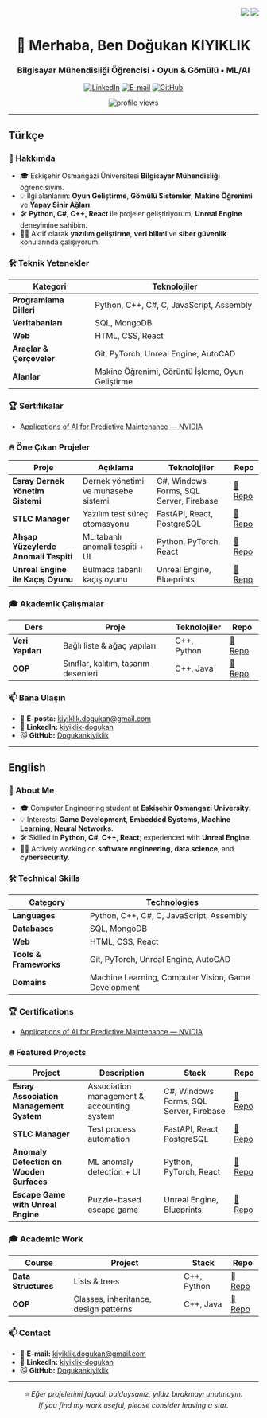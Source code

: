 <!-- Dil Seçici -->
<p align="right">
  <a href="#-türkçe"><img src="https://img.shields.io/badge/Türkçe-red?style=for-the-badge" /></a>
  <a href="#-english"><img src="https://img.shields.io/badge/English-blue?style=for-the-badge" /></a>
</p>

<h1 align="center">👋 Merhaba, Ben Doğukan KIYIKLIK</h1>
<h3 align="center">Bilgisayar Mühendisliği Öğrencisi • Oyun & Gömülü • ML/AI</h3>

<p align="center">
  <a href="https://www.linkedin.com/in/kiyiklik-dogukan"><img alt="LinkedIn" src="https://img.shields.io/badge/LinkedIn-Doğukan%20KIYIKLIK-blue?style=flat-square&logo=linkedin"></a>
  <a href="mailto:kiyiklik.dogukan@gmail.com"><img alt="E-mail" src="https://img.shields.io/badge/E--mail-kiyiklik.dogukan%40gmail.com-blue?style=flat-square&logo=gmail"></a>
  <a href="https://github.com/Dogukankiyiklik"><img alt="GitHub" src="https://img.shields.io/badge/GitHub-Dogukankiyiklik-black?style=flat-square&logo=github"></a>
</p>

<p align="center">
  <img src="https://komarev.com/ghpvc/?username=Dogukankiyiklik&label=Ziyaretçi&style=flat-square" alt="profile views" />
</p>

---

## Türkçe

### 📌 Hakkımda
- 🎓 Eskişehir Osmangazi Üniversitesi **Bilgisayar Mühendisliği** öğrencisiyim.  
- 💡 İlgi alanlarım: **Oyun Geliştirme**, **Gömülü Sistemler**, **Makine Öğrenimi** ve **Yapay Sinir Ağları**.  
- 🛠️ **Python, C#, C++, React** ile projeler geliştiriyorum; **Unreal Engine** deneyimine sahibim.  
- 👨‍💻 Aktif olarak **yazılım geliştirme**, **veri bilimi** ve **siber güvenlik** konularında çalışıyorum.

### 🛠️ Teknik Yetenekler
| Kategori                 | Teknolojiler |
|--------------------------|--------------|
| **Programlama Dilleri**  | Python, C++, C#, C, JavaScript, Assembly |
| **Veritabanları**        | SQL, MongoDB |
| **Web**                  | HTML, CSS, React |
| **Araçlar & Çerçeveler** | Git, PyTorch, Unreal Engine, AutoCAD |
| **Alanlar**              | Makine Öğrenimi, Görüntü İşleme, Oyun Geliştirme |

### 🏆 Sertifikalar
- [Applications of AI for Predictive Maintenance — NVIDIA](https://learn.nvidia.com/certificates?id=A2w5uaJFTciZ-Iul1gn5uA)

### 🔥 Öne Çıkan Projeler
| Proje | Açıklama | Teknolojiler | Repo |
|------|----------|--------------|------|
| **Esray Dernek Yönetim Sistemi** | Dernek yönetimi ve muhasebe sistemi | C#, Windows Forms, SQL Server, Firebase | [🔗 Repo](https://github.com/Dogukankiyiklik/Esray) |
| **STLC Manager** | Yazılım test süreç otomasyonu | FastAPI, React, PostgreSQL | [🔗 Repo](https://github.com/Dogukankiyiklik/STLC-Manager) |
| **Ahşap Yüzeylerde Anomali Tespiti** | ML tabanlı anomali tespiti + UI | Python, PyTorch, React | [🔗 Repo](https://github.com/Dogukankiyiklik/Anomaly-Detection) |
| **Unreal Engine ile Kaçış Oyunu** | Bulmaca tabanlı kaçış oyunu | Unreal Engine, Blueprints | [🔗 Repo](https://github.com/Dogukankiyiklik/Escape-Game) |

### 🎓 Akademik Çalışmalar
| Ders | Proje | Teknolojiler | Repo |
|-----|-------|--------------|------|
| **Veri Yapıları** | Bağlı liste & ağaç yapıları | C++, Python | [🔗 Repo](https://github.com/Dogukankiyiklik/Data-Structures) |
| **OOP** | Sınıflar, kalıtım, tasarım desenleri | C++, Java | [🔗 Repo](https://github.com/Dogukankiyiklik/OOP-Projects) |

### 📫 Bana Ulaşın
- 📩 **E-posta:** kiyiklik.dogukan@gmail.com  
- 🔗 **LinkedIn:** [kiyiklik-dogukan](https://www.linkedin.com/in/kiyiklik-dogukan)  
- 🐱 **GitHub:** [Dogukankiyiklik](https://github.com/Dogukankiyiklik)

---

## English

### 📌 About Me
- 🎓 Computer Engineering student at **Eskişehir Osmangazi University**.  
- 💡 Interests: **Game Development**, **Embedded Systems**, **Machine Learning**, **Neural Networks**.  
- 🛠️ Skilled in **Python, C#, C++, React**; experienced with **Unreal Engine**.  
- 👨‍💻 Actively working on **software engineering**, **data science**, and **cybersecurity**.

### 🛠️ Technical Skills
| Category             | Technologies |
|----------------------|--------------|
| **Languages**        | Python, C++, C#, C, JavaScript, Assembly |
| **Databases**        | SQL, MongoDB |
| **Web**              | HTML, CSS, React |
| **Tools & Frameworks** | Git, PyTorch, Unreal Engine, AutoCAD |
| **Domains**          | Machine Learning, Computer Vision, Game Development |

### 🏆 Certifications
- [Applications of AI for Predictive Maintenance — NVIDIA](https://learn.nvidia.com/certificates?id=A2w5uaJFTciZ-Iul1gn5uA)

### 🔥 Featured Projects
| Project | Description | Stack | Repo |
|--------|-------------|-------|------|
| **Esray Association Management System** | Association management & accounting system | C#, Windows Forms, SQL Server, Firebase | [🔗 Repo](https://github.com/Dogukankiyiklik/Esray) |
| **STLC Manager** | Test process automation | FastAPI, React, PostgreSQL | [🔗 Repo](https://github.com/Dogukankiyiklik/STLC-Manager) |
| **Anomaly Detection on Wooden Surfaces** | ML anomaly detection + UI | Python, PyTorch, React | [🔗 Repo](https://github.com/Dogukankiyiklik/Anomaly-Detection) |
| **Escape Game with Unreal Engine** | Puzzle-based escape game | Unreal Engine, Blueprints | [🔗 Repo](https://github.com/Dogukankiyiklik/Escape-Game) |

### 🎓 Academic Work
| Course | Project | Stack | Repo |
|--------|---------|-------|------|
| **Data Structures** | Lists & trees | C++, Python | [🔗 Repo](https://github.com/Dogukankiyiklik/Data-Structures) |
| **OOP** | Classes, inheritance, design patterns | C++, Java | [🔗 Repo](https://github.com/Dogukankiyiklik/OOP-Projects) |

### 📫 Contact
- 📩 **E-mail:** kiyiklik.dogukan@gmail.com  
- 🔗 **LinkedIn:** [kiyiklik-dogukan](https://www.linkedin.com/in/kiyiklik-dogukan)  
- 🐱 **GitHub:** [Dogukankiyiklik](https://github.com/Dogukankiyiklik)

---

<p align="center">
  <i>⭐ Eğer projelerimi faydalı bulduysanız, yıldız bırakmayı unutmayın.</i><br/>
  <i>If you find my work useful, please consider leaving a star.</i>
</p>
